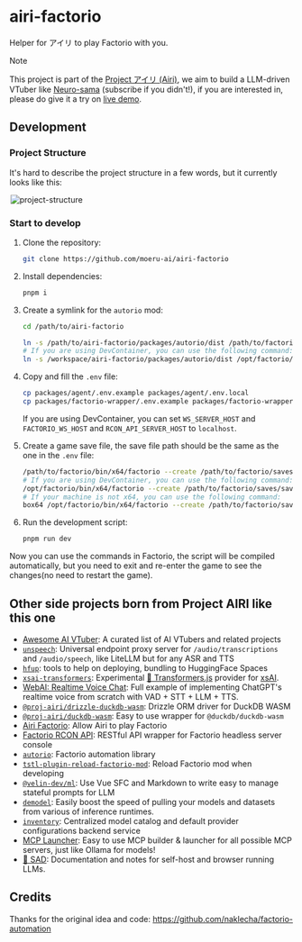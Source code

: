 # airi-factorio

Helper for アイリ to play Factorio with you.

> [!NOTE]
>
> This project is part of the [Project アイリ (Airi)](https://github.com/moeru-ai/airi), we aim to build a LLM-driven VTuber like [Neuro-sama](https://www.youtube.com/@Neurosama) (subscribe if you didn't!), if you are interested in, please do give it a try on [live demo](https://airi.moeru.ai).

## Development

### Project Structure

It's hard to describe the project structure in a few words, but it currently looks like this:

<div style="max-width: 500px; margin: 0 auto;">

![project-structure](./project-structure.png)

</div>

### Start to develop

1. Clone the repository:

    ```bash
    git clone https://github.com/moeru-ai/airi-factorio
    ```

2. Install dependencies:

    ```bash
    pnpm i
    ```

3. Create a symlink for the `autorio` mod:

    ```bash
    cd /path/to/airi-factorio

    ln -s /path/to/airi-factorio/packages/autorio/dist /path/to/factorio/data/autorio
    # If you are using DevContainer, you can use the following command:
    ln -s /workspace/airi-factorio/packages/autorio/dist /opt/factorio/data/autorio
    ```

4. Copy and fill the `.env` file:

    ```bash
    cp packages/agent/.env.example packages/agent/.env.local
    cp packages/factorio-wrapper/.env.example packages/factorio-wrapper/.env.local
    ```

    If you are using DevContainer, you can set `WS_SERVER_HOST` and `FACTORIO_WS_HOST` and `RCON_API_SERVER_HOST` to `localhost`.

5. Create a game save file, the save file path should be the same as the one in the `.env` file:

    ```bash
    /path/to/factorio/bin/x64/factorio --create /path/to/factorio/saves/save.zip
    # If you are using DevContainer, you can use the following command:
    /opt/factorio/bin/x64/factorio --create /path/to/factorio/saves/save.zip
    # If your machine is not x64, you can use the following command:
    box64 /opt/factorio/bin/x64/factorio --create /path/to/factorio/saves/save.zip
    ```

6. Run the development script:

    ```bash
    pnpm run dev
    ```

Now you can use the commands in Factorio, the script will be compiled automatically, but you need to exit and re-enter the game to see the changes(no need to restart the game).

## Other side projects born from Project AIRI like this one

- [Awesome AI VTuber](https://github.com/proj-airi/awesome-ai-vtuber): A curated list of AI VTubers and related projects
- [`unspeech`](https://github.com/moeru-ai/unspeech): Universal endpoint proxy server for `/audio/transcriptions` and `/audio/speech`, like LiteLLM but for any ASR and TTS
- [`hfup`](https://github.com/moeru-ai/hfup): tools to help on deploying, bundling to HuggingFace Spaces
- [`xsai-transformers`](https://github.com/moeru-ai/xsai-transformers): Experimental [🤗 Transformers.js](https://github.com/huggingface/transformers.js) provider for [xsAI](https://github.com/moeru-ai/xsai).
- [WebAI: Realtime Voice Chat](https://github.com/proj-airi/webai-realtime-voice-chat): Full example of implementing ChatGPT's realtime voice from scratch with VAD + STT + LLM + TTS.
- [`@proj-airi/drizzle-duckdb-wasm`](https://github.com/moeru-ai/airi/tree/main/packages/drizzle-duckdb-wasm/README.md): Drizzle ORM driver for DuckDB WASM
- [`@proj-airi/duckdb-wasm`](https://github.com/moeru-ai/airi/tree/main/packages/duckdb-wasm/README.md): Easy to use wrapper for `@duckdb/duckdb-wasm`
- [Airi Factorio](https://github.com/moeru-ai/airi-factorio): Allow Airi to play Factorio
- [Factorio RCON API](https://github.com/nekomeowww/factorio-rcon-api): RESTful API wrapper for Factorio headless server console
- [`autorio`](https://github.com/moeru-ai/airi-factorio/tree/main/packages/autorio): Factorio automation library
- [`tstl-plugin-reload-factorio-mod`](https://github.com/moeru-ai/airi-factorio/tree/main/packages/tstl-plugin-reload-factorio-mod): Reload Factorio mod when developing
- [`@velin-dev/ml`](https://github.com/luoling8192/velin): Use Vue SFC and Markdown to write easy to manage stateful prompts for LLM
- [`demodel`](https://github.com/moeru-ai/demodel): Easily boost the speed of pulling your models and datasets from various of inference runtimes.
- [`inventory`](https://github.com/moeru-ai/inventory): Centralized model catalog and default provider configurations backend service
- [MCP Launcher](https://github.com/moeru-ai/mcp-launcher): Easy to use MCP builder & launcher for all possible MCP servers, just like Ollama for models!
- [🥺 SAD](https://github.com/moeru-ai/sad): Documentation and notes for self-host and browser running LLMs.

## Credits

Thanks for the original idea and code: https://github.com/naklecha/factorio-automation
